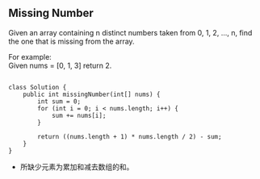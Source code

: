 ## Missing Number

Given an array containing n distinct numbers taken from 0, 1, 2, ..., n, find the one that is missing from the array.

For example:</br>
Given nums = [0, 1, 3] return 2.

<pre><code>
class Solution {
    public int missingNumber(int[] nums) {
        int sum = 0;
        for (int i = 0; i < nums.length; i++) {
            sum += nums[i];
        }
        
        return ((nums.length + 1) * nums.length / 2) - sum;
    }
}
</code></pre>

* 所缺少元素为累加和减去数组的和。